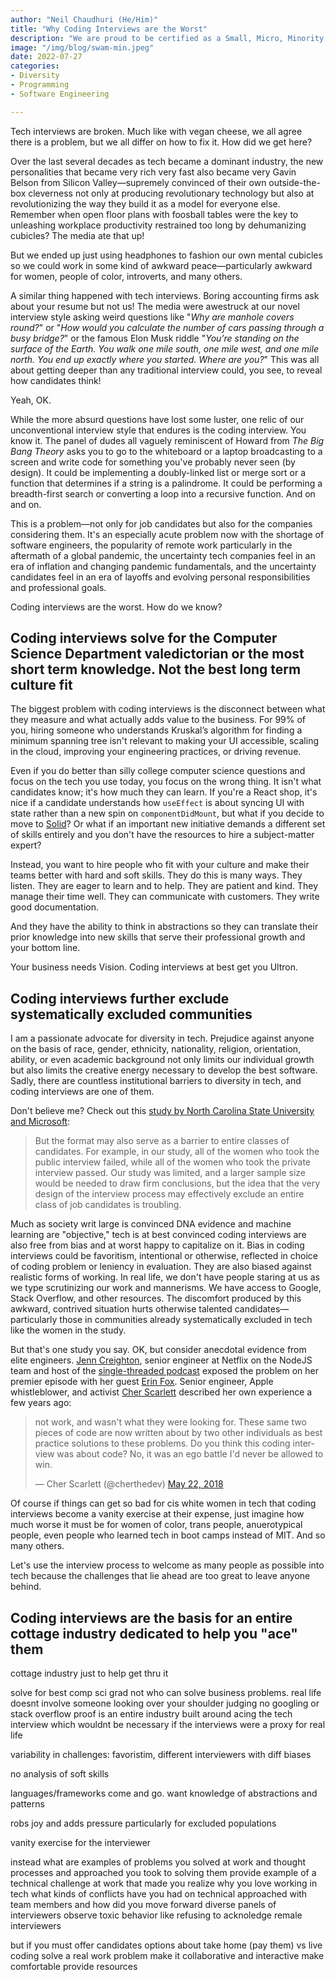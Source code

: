 ```yaml
---
author: "Neil Chaudhuri (He/Him)"
title: "Why Coding Interviews are the Worst"
description: "We are proud to be certified as a Small, Micro, Minority Owned, and 8(a) business by the Virginia Department of Small Business and Supplier Diversity."
image: "/img/blog/swam-min.jpeg"
date: 2022-07-27
categories:
- Diversity
- Programming
- Software Engineering

---
```


Tech interviews are broken. Much like with vegan cheese, we all agree there is a problem, but we all differ on how to fix it. How did we get here?

Over the last several decades as tech became a dominant industry, the new personalities that became very rich
very fast also became very Gavin Belson from Silicon Valley—supremely convinced of their own outside-the-box cleverness
not only at producing revolutionary technology but also at revolutionizing the way they build it as a model for everyone else. Remember when open floor plans
with foosball tables were the key to unleashing workplace productivity restrained too long by dehumanizing cubicles? The media 
ate that up!

But we ended up just using headphones to fashion our own mental cubicles so we could work in some kind of awkward peace—particularly awkward
for women, people of color, introverts, and many others.

A similar thing happened with tech interviews. Boring accounting firms ask about your resume but not us! The media were awestruck at
our novel interview style asking weird questions like "*Why are manhole covers round?*" or "*How would you calculate the number of cars passing through a busy bridge?*"
or the famous Elon Musk riddle "*You’re standing on the surface of the Earth. You walk one mile south, one mile west, and one mile north. You end up exactly where you started. Where are you?*"
This was all about getting deeper than any traditional interview could, you see, to reveal how candidates think!

Yeah, OK.

While the more absurd questions have lost some luster, one relic of our unconventional interview style that endures is the 
coding interview. You know it. The panel of dudes all vaguely reminiscent of Howard from *The Big Bang Theory* asks you 
to go to the whiteboard or a laptop broadcasting to a screen and write code for something you've probably never seen (by design).
It could be implementing a doubly-linked list or merge sort or a function that determines if a 
string is a palindrome. It could be performing a breadth-first search or converting a loop into a recursive function. And on and on.

This is a problem—not only for job candidates but also for the companies considering them. It's an especially acute problem now with the shortage of software 
engineers, the popularity of remote work particularly in the aftermath of a global pandemic, the uncertainty tech companies
feel in an era of inflation and changing pandemic fundamentals, and the uncertainty candidates feel in an era of layoffs and evolving 
personal responsibilities and professional goals.

Coding interviews are the worst. How do we know?

## Coding interviews solve for the Computer Science Department valedictorian or the most short term knowledge. Not the best long term culture fit

The biggest problem with coding interviews is the disconnect between what they measure and what actually adds value to the business.
For 99% of you, hiring someone who understands Kruskal’s algorithm for finding a minimum spanning tree isn't relevant to 
making your UI accessible, scaling in the cloud, improving your engineering practices, or driving revenue. 

Even if you do better than silly college computer science questions and focus on the tech you use today, you focus on the wrong thing. It isn't what candidates
know; it's how much they can learn. If you're a React shop, it's nice if a candidate understands how `useEffect` is about syncing UI with 
state rather than a new spin on `componentDidMount`, but what if you decide to move to [Solid](https://www.solidjs.com/)? Or what if
an important new initiative demands a different set of skills entirely and you don't have the resources to hire a subject-matter expert?

Instead, you want to hire people who fit with your culture and make their teams better with hard and soft skills. They do this is many ways. They listen. They are eager to learn and to help.
They are patient and kind. They manage their time well. They can communicate with customers. They write good documentation.

And they have the ability to think in abstractions so they can translate their prior knowledge into new skills that serve their professional growth and your bottom line.

Your business needs Vision. Coding interviews at best get you Ultron.

## Coding interviews further exclude systematically excluded communities

I am a passionate advocate for diversity in tech. Prejudice against anyone on the basis of race, gender, ethnicity, 
nationality, religion, orientation, ability, or even academic background not only limits our individual growth but also 
limits the creative energy necessary to develop the best software. Sadly, there are countless institutional barriers to diversity
in tech, and coding interviews are one of them.

Don't believe me? Check out this [study by North Carolina State University and Microsoft](https://news.ncsu.edu/2020/07/tech-job-interviews-anxiety/):

> But the format may also serve as a barrier to entire classes of candidates. For example, in our study, all of the women who took the public interview failed, while all of the women who took the private interview passed. Our study was limited, and a larger sample size would be needed to draw firm conclusions, but the idea that the very design of the interview process may effectively exclude an entire class of job candidates is troubling.

Much as society writ large is convinced DNA evidence and machine learning are "objective," tech is at best
convinced coding interviews are also free from bias and at worst happy to capitalize on it. Bias in coding interviews
could be favoritism, intentional or otherwise, reflected in choice of coding problem or leniency in evaluation. They are also
biased against realistic forms of working. In real life, we don't have people staring at us as we type scrutinizing our work and 
mannerisms. We have access to Google, Stack Overflow, and other resources. The discomfort produced by this awkward, contrived situation hurts
otherwise talented candidates—particularly those in communities already systematically excluded in tech like the women in the study.

But that's one study you say. OK, but consider anecdotal evidence from elite engineers. [Jenn Creighton](https://twitter.com/gurlcode),
senior engineer at Netflix on the NodeJS team and host of the [single-threaded podcast](https://twitter.com/single_threaded) exposed the problem on 
her premier episode with her guest [Erin Fox](https://twitter.com/erinfoox). Senior engineer, Apple whistleblower, and activist [Cher Scarlett](https://twitter.com/cherthedev) described 
her own experience a few years ago:

<blockquote class="twitter-tweet"><p lang="en" dir="ltr">not work, and wasn&#39;t what they were looking for. These same two pieces of code are now written about by two other individuals as best practice solutions to these problems. Do you think this coding interview was about code? No, it was an ego battle I&#39;d never be allowed to win.</p>&mdash; Cher Scarlett (@cherthedev) <a href="https://twitter.com/cherthedev/status/998914080177115136?ref_src=twsrc%5Etfw">May 22, 2018</a></blockquote> <script async src="https://platform.twitter.com/widgets.js" charset="utf-8"></script>

Of course if things can get so bad for cis white women in tech that coding interviews become a vanity exercise at their expense, just
imagine how much worse it must be for women of color, trans people, anuerotypical people, even people who learned tech in boot camps 
instead of MIT. And so many others.

Let's use the interview process to welcome as many people as possible into tech because the challenges that lie ahead are too great to leave anyone behind.

## Coding interviews are the basis for an entire cottage industry dedicated to help you "ace" them



cottage industry just to help get thru it


solve for best comp sci grad not who can solve business problems. real life doesnt involve someone looking over your shoulder judging
no googling or stack overflow
proof is an entire industry built around acing the tech interview which wouldnt be necessary if the interviews were a proxy for real life

variability in challenges: favoristim, different interviewers with diff biases

no analysis of soft skills

languages/frameworks come and go. want knowledge of abstractions and patterns

robs joy and adds pressure particularly for excluded populations

vanity exercise for the interviewer

instead
  what are examples of problems you solved at work and thought processes and approached you took to solving them
  provide example of a technical challenge at work that made you realize why you love working in tech
  what kinds of conflicts have you had on technical approached with team members and how did you move forward
  diverse panels of interviewers
  observe toxic behavior like refusing to acknoledge remale interviewers

but if you must
  offer candidates options about take home (pay them) vs live coding
  solve a real work problem
  make it collaborative and interactive
  make comfortable
  provide resources
  